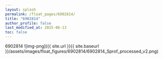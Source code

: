 ```yaml
---
layout: splash
permalink: /float_pages/6902814/
title: "6902814"
author_profile: false
last_modified_at: 2025-06-13
toc: false
---
```

 
6902814
![img-png]({{ site.url }}{{ site.baseurl }}/assets/images/float_figures/6902814/6902814_Sprof_processed_v2.png)